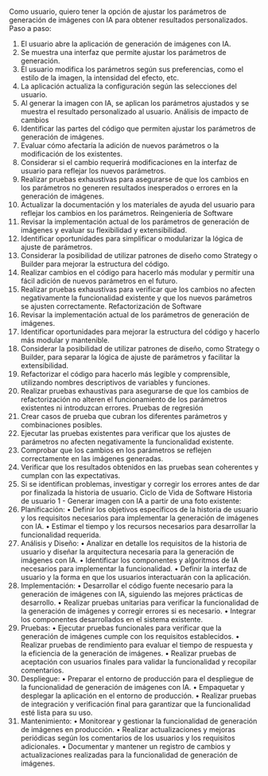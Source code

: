 Como usuario, quiero tener la opción de ajustar los parámetros de generación de imágenes con IA para obtener resultados personalizados.
Paso a paso:
1.	El usuario abre la aplicación de generación de imágenes con IA.
2.	Se muestra una interfaz que permite ajustar los parámetros de generación.
3.	El usuario modifica los parámetros según sus preferencias, como el estilo de la imagen, la intensidad del efecto, etc.
4.	La aplicación actualiza la configuración según las selecciones del usuario.
5.	Al generar la imagen con IA, se aplican los parámetros ajustados y se muestra el resultado personalizado al usuario.
Análisis de impacto de cambios
1.	Identificar las partes del código que permiten ajustar los parámetros de generación de imágenes.
2.	Evaluar cómo afectaría la adición de nuevos parámetros o la modificación de los existentes.
3.	Considerar si el cambio requerirá modificaciones en la interfaz de usuario para reflejar los nuevos parámetros.
4.	Realizar pruebas exhaustivas para asegurarse de que los cambios en los parámetros no generen resultados inesperados o errores en la generación de imágenes.
5.	Actualizar la documentación y los materiales de ayuda del usuario para reflejar los cambios en los parámetros.
Reingeniería de Software
1.	Revisar la implementación actual de los parámetros de generación de imágenes y evaluar su flexibilidad y extensibilidad.
2.	Identificar oportunidades para simplificar o modularizar la lógica de ajuste de parámetros.
3.	Considerar la posibilidad de utilizar patrones de diseño como Strategy o Builder para mejorar la estructura del código.
4.	Realizar cambios en el código para hacerlo más modular y permitir una fácil adición de nuevos parámetros en el futuro.
5.	Realizar pruebas exhaustivas para verificar que los cambios no afecten negativamente la funcionalidad existente y que los nuevos parámetros se ajusten correctamente.
Refactorización de Software
1.	Revisar la implementación actual de los parámetros de generación de imágenes.
2.	Identificar oportunidades para mejorar la estructura del código y hacerlo más modular y mantenible.
3.	Considerar la posibilidad de utilizar patrones de diseño, como Strategy o Builder, para separar la lógica de ajuste de parámetros y facilitar la extensibilidad.
4.	Refactorizar el código para hacerlo más legible y comprensible, utilizando nombres descriptivos de variables y funciones.
5.	Realizar pruebas exhaustivas para asegurarse de que los cambios de refactorización no alteren el funcionamiento de los parámetros existentes ni introduzcan errores.
Pruebas de regresión
1.	Crear casos de prueba que cubran los diferentes parámetros y combinaciones posibles.
2.	Ejecutar las pruebas existentes para verificar que los ajustes de parámetros no afecten negativamente la funcionalidad existente.
3.	Comprobar que los cambios en los parámetros se reflejen correctamente en las imágenes generadas.
4.	Verificar que los resultados obtenidos en las pruebas sean coherentes y cumplan con las expectativas.
5.	Si se identifican problemas, investigar y corregir los errores antes de dar por finalizada la historia de usuario.
Ciclo de Vida de Software
Historia de usuario 1 - Generar imagen con IA a partir de una foto existente:
1.	Planificación:
•	Definir los objetivos específicos de la historia de usuario y los requisitos necesarios para implementar la generación de imágenes con IA.
•	Estimar el tiempo y los recursos necesarios para desarrollar la funcionalidad requerida.
2.	Análisis y Diseño:
•	Analizar en detalle los requisitos de la historia de usuario y diseñar la arquitectura necesaria para la generación de imágenes con IA.
•	Identificar los componentes y algoritmos de IA necesarios para implementar la funcionalidad.
•	Definir la interfaz de usuario y la forma en que los usuarios interactuarán con la aplicación.
3.	Implementación:
•	Desarrollar el código fuente necesario para la generación de imágenes con IA, siguiendo las mejores prácticas de desarrollo.
•	Realizar pruebas unitarias para verificar la funcionalidad de la generación de imágenes y corregir errores si es necesario.
•	Integrar los componentes desarrollados en el sistema existente.
4.	Pruebas:
•	Ejecutar pruebas funcionales para verificar que la generación de imágenes cumple con los requisitos establecidos.
•	Realizar pruebas de rendimiento para evaluar el tiempo de respuesta y la eficiencia de la generación de imágenes.
•	Realizar pruebas de aceptación con usuarios finales para validar la funcionalidad y recopilar comentarios.
5.	Despliegue:
•	Preparar el entorno de producción para el despliegue de la funcionalidad de generación de imágenes con IA.
•	Empaquetar y desplegar la aplicación en el entorno de producción.
•	Realizar pruebas de integración y verificación final para garantizar que la funcionalidad esté lista para su uso.
6.	Mantenimiento:
•	Monitorear y gestionar la funcionalidad de generación de imágenes en producción.
•	Realizar actualizaciones y mejoras periódicas según los comentarios de los usuarios y los requisitos adicionales.
•	Documentar y mantener un registro de cambios y actualizaciones realizadas para la funcionalidad de generación de imágenes.
